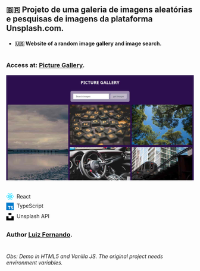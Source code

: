 ## 🇧🇷 Projeto de uma galeria de imagens aleatórias e pesquisas de imagens da plataforma Unsplash.com.

- #### 🇺🇸 Website of a random image gallery and image search.

#

### Access at: [Picture Gallery](https://picture-gallery-gray.vercel.app/).

<img src='./assets/layout.jpg' />

<div style='display: flex; gap: 0.5rem; margin-top: 2rem'><img width='20px' src='./assets/react.svg' /> React
</div>
<div style='display: flex; gap: 0.5rem; margin-top: 0.5rem'><img width='20px' src='./assets/typescript.svg' /> TypeScript
</div>
<div style='display: flex; gap: 0.5rem; margin-top: 0.5rem; margin-bottom: 2em'><img width='20px' src='./assets/unsplash.svg' /> Unsplash API
</div>


### Author [Luiz Fernando](https://www.linkedin.com/in/lfoalves/).

#

###### Obs: Demo in HTML5 and Vanilla JS. The original project needs environment variables.
